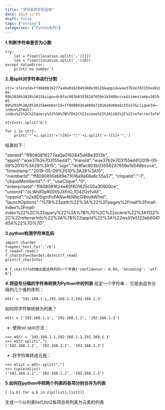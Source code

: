 ```yaml
---
title: "字符串的实际应用"
date: 2019-12-05
draft: false
tags: ["string"]
categories: ["Python系列"]
---
```



**1.判断字符串是否为小数**
```
try:
    lat = float(location.split(',')[1])
    lon = float(location.split(',')[0])
except ValueError:
    print('no number')
```

**2.用split对字符串进行分割**
```
str='storeId=ff8080816277aa0a0162845d48e3012b&appid=wxe37b2e703155ed41&transId=wxe37b2e703155ed412019-05-09%2010%3A28%3A15&sign=dc8fac903b03556247659e1b548bccce&timestamp=2019-05-09%2010%3A28%3A15&memberId=ff8080816a889e71016a9a68a6c55a37&cliqueId=-1&cliqueMemberId=-1&useClique=0&enterpriseId=ff808081624e60f601625c50a30900ce&unionid=oLWn80pR0DtSJXfnO_1O4ZOzfvAE&openid=oZe8D5gmPcPANw4kNNcG8mlAW1mI&launchOptions=%7B%22path%22%3A%22%2Fpages%2Fmall%2Fmall-index%2Fmall-index%22%2C%22query%22%3A%7B%7D%2C%22scene%22%3A1102%2C%22referrerInfo%22%3A%7B%22appId%22%3A%22wx97e5123eb6041454%22%7D%7D'

str2=str.split('&')

for i in str2:
    print('"'+i.split('=')[0]+'":"'+i.split('=')[1]+'",')

```

结果如下：
>
"storeId":"ff8080816277aa0a0162845d48e3012b",
"appid":"wxe37b2e703155ed41",
"transId":"wxe37b2e703155ed412019-05-09%2010%3A28%3A15",
"sign":"dc8fac903b03556247659e1b548bccce",
"timestamp":"2019-05-09%2010%3A28%3A15",
"memberId":"ff8080816a889e71016a9a68a6c55a37",
"cliqueId":"-1",
"cliqueMemberId":"-1",
"useClique":"0",
"enterpriseId":"ff808081624e60f601625c50a30900ce",
"unionid":"oLWn80pR0DtSJXfnO_1O4ZOzfvAE",
"openid":"oZe8D5gmPcPANw4kNNcG8mlAW1mI",
"launchOptions":"%7B%22path%22%3A%22%2Fpages%2Fmall%2Fmall-index%2Fmall-index%22%2C%22query%22%3A%7B%7D%2C%22scene%22%3A1102%2C%22referrerInfo%22%3A%7B%22appId%22%3A%22wx97e5123eb6041454%22%7D%7D",

**3.python检测字符串乱码**
```
import chardet
f=open('test.txt','rb')
f_read=f.read()
f_charInfo=chardet.detect(f_read)
print(f_charInfo)

# f_charInfo的输出是这样的的一个字典{'confidence': 0.99, 'encoding': 'utf-8'}
```

**4.将逗号分隔的字符串转换为Python中的列表**
给定一个字符串：
它是由逗号分隔的几个值的序列：
```
mStr = '192.168.1.1,192.168.1.2,192.168.1.3' 
```
如何将字符串转换为列表？
```
mStr = ['192.168.1.1', '192.168.1.2', '192.168.1.3']
```
* 使用str.split方法：
```
>>> mStr = '192.168.1.1,192.168.1.2,192.168.1.3'
>>> mStr.split(",")
['192.168.1.1', '192.168.1.2', '192.168.1.3']
```
* 将字符串转成元组：
```
>>> mlist = mStr.split(",")
>>> tuple(mlist)
('192.168.1.1', '192.168.1.2', '192.168.1.3')
```

**5.如何在python中把两个列表的各项分别合并为列表**
```
[ [a,b] for a,b in zip(list1,list2)]
```
生成一个以列表list1,list2各项合并列表为元素的列表